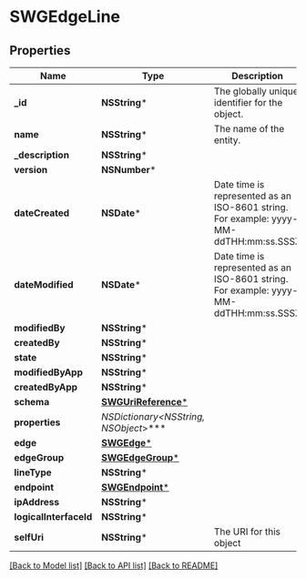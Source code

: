 # SWGEdgeLine

## Properties
Name | Type | Description | Notes
------------ | ------------- | ------------- | -------------
**_id** | **NSString*** | The globally unique identifier for the object. | [optional] 
**name** | **NSString*** | The name of the entity. | 
**_description** | **NSString*** |  | [optional] 
**version** | **NSNumber*** |  | [optional] 
**dateCreated** | **NSDate*** | Date time is represented as an ISO-8601 string. For example: yyyy-MM-ddTHH:mm:ss.SSSZ | [optional] 
**dateModified** | **NSDate*** | Date time is represented as an ISO-8601 string. For example: yyyy-MM-ddTHH:mm:ss.SSSZ | [optional] 
**modifiedBy** | **NSString*** |  | [optional] 
**createdBy** | **NSString*** |  | [optional] 
**state** | **NSString*** |  | [optional] 
**modifiedByApp** | **NSString*** |  | [optional] 
**createdByApp** | **NSString*** |  | [optional] 
**schema** | [**SWGUriReference***](SWGUriReference.md) |  | [optional] 
**properties** | **NSDictionary&lt;NSString*, NSObject*&gt;*** |  | [optional] 
**edge** | [**SWGEdge***](SWGEdge.md) |  | [optional] 
**edgeGroup** | [**SWGEdgeGroup***](SWGEdgeGroup.md) |  | [optional] 
**lineType** | **NSString*** |  | [optional] 
**endpoint** | [**SWGEndpoint***](SWGEndpoint.md) |  | [optional] 
**ipAddress** | **NSString*** |  | [optional] 
**logicalInterfaceId** | **NSString*** |  | [optional] 
**selfUri** | **NSString*** | The URI for this object | [optional] 

[[Back to Model list]](../README.md#documentation-for-models) [[Back to API list]](../README.md#documentation-for-api-endpoints) [[Back to README]](../README.md)



